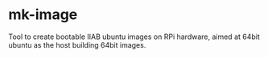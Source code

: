 # mk-image
Tool to create bootable IIAB ubuntu images on RPi hardware, aimed at 64bit ubuntu as the host building 64bit images. 
